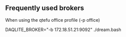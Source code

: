 


##  Frequently used brokers

When using the qtefu office profile (-p office)

DAQLITE_BROKER="-b 172.18.51.21:9092" ./dream.bash
